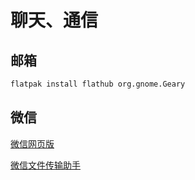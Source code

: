 # 聊天、通信

## 邮箱

```bash
flatpak install flathub org.gnome.Geary
```

## 微信

[微信网页版](https://web.wechat.com/)

[微信文件传输助手](https://filehelper.weixin.qq.com/)